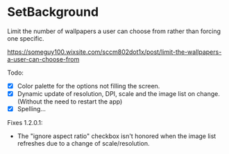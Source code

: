 # SetBackground
Limit the number of wallpapers a user can choose from
rather than forcing one specific.

https://someguy100.wixsite.com/sccm802dot1x/post/limit-the-wallpapers-a-user-can-choose-from

Todo:
- [x] Color palette for the options not filling the screen.
- [x] Dynamic update of resolution, DPI, scale and the image list on change.
  (Without the need to restart the app)
- [x] Spelling... 

Fixes 1.2.0.1:

* The "ignore aspect ratio" checkbox isn't honored when the image list refreshes due to a change of scale/resolution.
